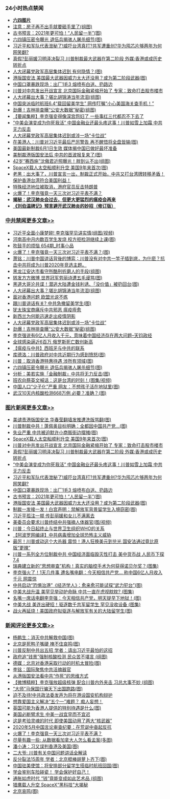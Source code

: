 <div class="catlist">
<h3>24小时热点禁闻</h3>
<ul>
<li><b><a href="64photo" target="_blank">六四图片</a></b></li>
<li><a href="https://github.com/fqnews/bnews/blob/master/cnnews/20200530/1336952.md">注意：房子再不出手就要砸手里了(组图)</a></li>
<li><a href="https://github.com/fqnews/bnews/blob/master/topimagenews/20200530/1336912.md">古书预言：2021年更可怕！“人民留一半”(图)</a></li>
<li><a href="https://github.com/fqnews/bnews/blob/master/cbnews/20200530/1336966.md">六四镇压密令曝光 退伍兵揭骇人屠杀细节(图)</a></li>
<li><a href="https://github.com/fqnews/bnews/blob/master/topimagenews/20200530/1336999.md">习近平和军队代表泄秘了!威吓台湾真打?共军遭重创?华为囤芯片够两年为何网笑翻?</a></li>
<li><a href="https://github.com/fqnews/bnews/blob/master/topimagenews/20200530/1337026.md">真假?彭丽媛习明泽决裂习 川普制裁最大武器在第二阶段 外媒:香港或成历史转折点</a></li>
<li><a href="https://github.com/fqnews/bnews/blob/master/cbnews/20200530/1336866.md">人大闭幕党政军高层集体迟到 有何隐情？(图)</a></li>
<li><a href="https://github.com/fqnews/bnews/blob/master/topimagenews/20200530/1336860.md">港版国安法 美国最大武器因威力太大还没用？或为第二阶段武器(图)</a></li>
<li><a href="https://github.com/fqnews/bnews/blob/master/topimagenews/20200530/1336948.md">中国口罩暴跌现场：出厂1毛3 熔喷布白送、扔路边</a></li>
<li><a href="https://github.com/fqnews/bnews/blob/master/topimagenews/20200530/1337051.md">川普对中共发出开战宣言 北京国际金融紧缩开始了 专家：致命打击股市楼市</a></li>
<li><a href="https://github.com/fqnews/bnews/blob/master/cbnews/20200531/1337219.md">人大闭幕出大事？堪比胡锦涛当年流泪(组图)</a></li>
<li><a href="https://github.com/fqnews/bnews/blob/master/headline/20200530/1337022.md">中国突派临时航班6.4“载回留美学生” 网传叮嘱“小心美国海关查手机！”</a></li>
<li><a href="https://github.com/fqnews/bnews/blob/master/cbnews/20200530/1337035.md">劲爆！吉林排查曝“公安大数据”秘密(组图)</a></li>
<li><a href="https://github.com/fqnews/bnews/blob/master/comments/20200530/1336899.md">【要闻集粹】李克强变得像深宫怨妇了 一些事红三代都忍不下去了</a></li>
<li><a href="https://github.com/fqnews/bnews/blob/master/topimagenews/20200530/1337000.md">“中美会演变成为你死我活” 中国金融业还最头疼这事！川普如雪上加霜 中共无力反击</a></li>
<li><a href="https://github.com/fqnews/bnews/blob/master/cbnews/20200530/1337037.md">人大闭幕党政军高层集体迟到或涉一场“卡位战”</a></li>
<li><a href="https://github.com/fqnews/bnews/blob/master/cnnews/hknews/20200530/1336861.md">在美港人：川普对习近平最后严厉警告 再不醒悟将全盘皆输(图)</a></li>
<li><a href="https://github.com/fqnews/bnews/blob/master/baitai/20200530/1337061.md">美国最新制裁6月1日生效 媒体揭中国已做好最坏准备</a></li>
<li><a href="https://github.com/fqnews/bnews/blob/master/cnnews/20200531/1337215.md">美制裁港版国安法后 中共的首波报复来了(图)</a></li>
<li><a href="https://github.com/fqnews/bnews/blob/master/yule/20200531/1337105.md">42岁“赛西施”沈傲君近照曝光！胖到认不出(组图)</a></li>
<li><a href="https://github.com/fqnews/bnews/blob/master/topimagenews/20200531/1337132.md">SpaceX载人太空船顺利升空 美国9年来首次(图)</a></li>
<li><a href="https://github.com/fqnews/bnews/blob/master/bannedvideo/20200531/1337110.md">老黑：出大事了，川普宣言一出，制裁正式开始，中共又打台湾牌转移矛盾！保护香港台湾符合美国利益！ </a></li>
<li><a href="https://github.com/fqnews/bnews/blob/master/renquan/20200530/1336887.md">特殊经济地位被取消，港府官员反击特朗普</a></li>
<li><a href="https://github.com/fqnews/bnews/blob/master/comments/20200531/1337205.md">火爆了！李克强竟一天三次对习近平表不满？</a></li>
<li><b><a href="https://github.com/fqnews/bnews/blob/master/comments/20200211/1275071.md" target="_blank">揭秘：武汉肺炎会过去，但更大更猛烈的瘟疫会再来</a></b></li>
<li><b><a href="https://github.com/fqnews/bnews/blob/master/comments/20200207/1272816.md" target="_blank">《刘伯温碑记》预言避开武汉肺炎的妙招（修订版）</a></b></li>
</ul>
</div>

<div class="catlist">
<h3><a href="https://github.com/fqnews/bnews/blob/master/cbnews/" target="_blank">中共禁闻</a><span><a href="https://github.com/fqnews/bnews/blob/master/cbnews/" target="_blank" rel="nofollow">更多文章>></a></span></h3>
<ul>
<li><a href="https://github.com/fqnews/bnews/blob/master/cbnews/20200531/1337293.md" target="_blank">习近平全面小康梦碎! 李克强罕见讲实情(组图/视频)</a></li>
<li><a href="https://github.com/fqnews/bnews/blob/master/cbnews/20200531/1337290.md" target="_blank">河南高中月内数百学生发烧 校方拒检测继续上课(图)</a></li>
<li><a href="https://github.com/fqnews/bnews/blob/master/cbnews/20200531/1337289.md" target="_blank">吹鼓手的烦恼 654期_时事小品</a></li>
<li><a href="https://github.com/fqnews/bnews/blob/master/cbnews/20200531/1337256.md" target="_blank">火爆了！李克强竟一天三次对习近平表不满？(图)</a></li>
<li><a href="https://github.com/fqnews/bnews/blob/master/cbnews/20200531/1337246.md" target="_blank">萧铭：川普中国讲话背後的博弈；川普没有对中共一竿子插到底，为什麽？抗击中共将成为川普2020年竞选主题。</a></li>
<li><a href="https://github.com/fqnews/bnews/blob/master/cbnews/20200531/1337236.md" target="_blank">黑龙江安达市看守所酷刑折磨人的手段(组图)</a></li>
<li><a href="https://github.com/fqnews/bnews/blob/master/cbnews/20200531/1337235.md" target="_blank">转发方方微博 世界冠军劳丽诗遭五毛谩骂(图)</a></li>
<li><a href="https://github.com/fqnews/bnews/blob/master/cbnews/20200531/1337220.md" target="_blank">黑道大哥沦共谍！潜逃大陆遭金钱利诱、「没价值」被扔回台(图)</a></li>
<li><a href="https://github.com/fqnews/bnews/blob/master/cbnews/20200531/1337219.md" target="_blank">人大闭幕出大事？堪比胡锦涛当年流泪(组图)</a></li>
<li><a href="https://github.com/fqnews/bnews/blob/master/cbnews/20200531/1337188.md" target="_blank">面对香港问题 欧盟光说不练</a></li>
<li><a href="https://github.com/fqnews/bnews/blob/master/cbnews/20200531/1337185.md" target="_blank">跟川普讲话有关? 中共急撤留美学生(图)</a></li>
<li><a href="https://github.com/fqnews/bnews/blob/master/cbnews/20200530/1336890.md" target="_blank">犹太珠宝商痛斥中共邪恶 瘟疫痊愈</a></li>
<li><a href="https://github.com/fqnews/bnews/blob/master/cbnews/20200530/1336892.md" target="_blank">新西兰为何能迅速走出疫情阴影</a></li>
<li><a href="https://github.com/fqnews/bnews/blob/master/cbnews/20200530/1337037.md" target="_blank">人大闭幕党政军高层集体迟到或涉一场“卡位战”</a></li>
<li><a href="https://github.com/fqnews/bnews/blob/master/cbnews/20200530/1337035.md" target="_blank">劲爆！吉林排查曝“公安大数据”秘密(组图)</a></li>
<li><a href="https://github.com/fqnews/bnews/blob/master/cbnews/20200530/1337031.md" target="_blank">李克强说有6亿人月收入千元，意味着中国经济存在两大问题&#8211;天钧政经</a></li>
<li><a href="https://github.com/fqnews/bnews/blob/master/cbnews/20200530/1336985.md" target="_blank">全球感染逼近6百万 俄罗斯死亡数创新高</a></li>
<li><a href="https://github.com/fqnews/bnews/blob/master/cbnews/20200530/1336986.md" target="_blank">【瘟疫与中共】西班牙与中共的联系</a></li>
<li><a href="https://github.com/fqnews/bnews/blob/master/cbnews/20200530/1336989.md" target="_blank">库德洛：川普政府对中共近期行为感到愤怒(图)</a></li>
<li><a href="https://github.com/fqnews/bnews/blob/master/cbnews/20200530/1336988.md" target="_blank">川普：取消香港特惠待遇 涉所有领域(图)</a></li>
<li><a href="https://github.com/fqnews/bnews/blob/master/cbnews/20200530/1336966.md" target="_blank">六四镇压密令曝光 退伍兵揭骇人屠杀细节(图)</a></li>
<li><a href="https://github.com/fqnews/bnews/blob/master/cbnews/20200530/1336956.md" target="_blank">分析：美若实施「金融制裁」中共将无力反击(图)</a></li>
<li><a href="https://github.com/fqnews/bnews/blob/master/cbnews/20200530/1336951.md" target="_blank">班农向蔡英文喊话：这是台湾的时刻！(图集/视频)</a></li>
<li><a href="https://github.com/fqnews/bnews/blob/master/cbnews/20200530/1336950.md" target="_blank">中国人口“少子化”严重 网友：不想孩子活在地狱里(图)</a></li>
<li><a href="https://github.com/fqnews/bnews/blob/master/cbnews/20200530/1336940.md" target="_blank">武汉10天内核酸检测668万例 必要？准确？(图)</a></li>

</ul>
</div>
<div class="catlist">
<h3><a href="https://github.com/fqnews/bnews/blob/master/topimagenews/" target="_blank">图片新闻</a><span><a href="https://github.com/fqnews/bnews/blob/master/topimagenews/" target="_blank" rel="nofollow">更多文章>></a></span></h3>
<ul>
<li><a href="https://github.com/fqnews/bnews/blob/master/topimagenews/20200531/1337292.md" target="_blank">美谴责港版国安法 华春莹翻墙发推遭洗版骂翻(图)</a></li>
<li><a href="https://github.com/fqnews/bnews/blob/master/topimagenews/20200531/1337255.md" target="_blank">川普制裁中共！蓬佩奥目标明确：全都因中国共产党&#8230;(图)</a></li>
<li><a href="https://github.com/fqnews/bnews/blob/master/topimagenews/20200531/1337218.md" target="_blank">失业严重 中共被迫默许小商贩街边摆摊(图)</a></li>
<li><a href="https://github.com/fqnews/bnews/blob/master/topimagenews/20200531/1337132.md" target="_blank">SpaceX载人太空船顺利升空 美国9年来首次(图)</a></li>
<li><a href="https://github.com/fqnews/bnews/blob/master/topimagenews/20200530/1337051.md" target="_blank">川普对中共发出开战宣言 北京国际金融紧缩开始了 专家：致命打击股市楼市</a></li>
<li><a href="https://github.com/fqnews/bnews/blob/master/topimagenews/20200530/1337026.md" target="_blank">真假?彭丽媛习明泽决裂习 川普制裁最大武器在第二阶段 外媒:香港或成历史转折点</a></li>
<li><a href="https://github.com/fqnews/bnews/blob/master/topimagenews/20200530/1337000.md" target="_blank">“中美会演变成为你死我活” 中国金融业还最头疼这事！川普如雪上加霜 中共无力反击</a></li>
<li><a href="https://github.com/fqnews/bnews/blob/master/topimagenews/20200530/1336999.md" target="_blank">习近平和军队代表泄秘了!威吓台湾真打?共军遭重创?华为囤芯片够两年为何网笑翻?</a></li>
<li><a href="https://github.com/fqnews/bnews/blob/master/topimagenews/20200530/1336948.md" target="_blank">中国口罩暴跌现场：出厂1毛3 熔喷布白送、扔路边</a></li>
<li><a href="https://github.com/fqnews/bnews/blob/master/topimagenews/20200530/1336912.md" target="_blank">古书预言：2021年更可怕！“人民留一半”(图)</a></li>
<li><a href="https://github.com/fqnews/bnews/blob/master/topimagenews/20200530/1336860.md" target="_blank">港版国安法 美国最大武器因威力太大还没用？或为第二阶段武器(图)</a></li>
<li><a href="https://github.com/fqnews/bnews/blob/master/topimagenews/20200530/1336772.md" target="_blank">制裁一发接一发！白宫声明：禁解放军背景留学生入境窃密(图)</a></li>
<li><a href="https://github.com/fqnews/bnews/blob/master/topimagenews/20200530/1336686.md" target="_blank">习近平孤注一掷 传彭丽媛和女儿不满离去</a></li>
<li><a href="https://github.com/fqnews/bnews/blob/master/topimagenews/20200530/1336685.md" target="_blank">美委员会要求川普终结中共强摘人体器官(图/视频)</a></li>
<li><a href="https://github.com/fqnews/bnews/blob/master/topimagenews/20200530/1336680.md" target="_blank">川普：今日起终止与世界卫生组织WHO的关系</a></li>
<li><a href="https://github.com/fqnews/bnews/blob/master/topimagenews/20200529/1336547.md" target="_blank">【阿波罗网编译】中共病毒增加全球恐怖主义威胁</a></li>
<li><a href="https://github.com/fqnews/bnews/blob/master/topimagenews/20200529/1336516.md" target="_blank">最厉！川普或动这个大杀器 震惊！港人狂换美元到兑光 国安法通过竟比原版“更辣”</a></li>
<li><a href="https://github.com/fqnews/bnews/blob/master/topimagenews/20200529/1336492.md" target="_blank">川普一系列全方位制裁中共 中国经济面临毁灭性打击 美中货币战 人民币下探7.4</a></li>
<li><a href="https://github.com/fqnews/bnews/blob/master/topimagenews/20200529/1336416.md" target="_blank">瑞典建立新的“思想审查”机构！真实的脑控手术为何获得诺贝尔奖？(图集)</a></li>
<li><a href="https://github.com/fqnews/bnews/blob/master/topimagenews/20200529/1336410.md" target="_blank">李克强火了！1天几件事 遭名嘴电翻：今天相信共产党&#8230; 称中国6亿人月收入千元 网震惊</a></li>
<li><a href="https://github.com/fqnews/bnews/blob/master/topimagenews/20200529/1336369.md" target="_blank">中共启动“恐惧治港”《经济学人》：愈来愈可能试探“武力犯台”(图)</a></li>
<li><a href="https://github.com/fqnews/bnews/blob/master/topimagenews/20200529/1336359.md" target="_blank">中美大战升温 美罕见举动护命脉 中共一直在虎视眈眈? (图集)</a></li>
<li><a href="https://github.com/fqnews/bnews/blob/master/topimagenews/20200529/1336306.md" target="_blank">名嘴一席话电翻李克强：今天相信共产党，明天提早下地狱！(图)</a></li>
<li><a href="https://github.com/fqnews/bnews/blob/master/topimagenews/20200529/1336294.md" target="_blank">中美大战 美连出硬招！驱逐数千共军留学生 罕见没收设备 (图集)</a></li>
<li><a href="https://github.com/fqnews/bnews/blob/master/topimagenews/20200528/1335989.md" target="_blank">战火再延烧！美国政府拟驱逐与解放军有关的大陆留学生(图)</a></li>

</ul>
</div>
<div class="catlist">
<h3><a href="https://github.com/fqnews/bnews/blob/master/comments/" target="_blank">新闻评论</a><span><a href="https://github.com/fqnews/bnews/blob/master/comments/" target="_blank" rel="nofollow">更多文章>></a></span></h3>
<ul>
<li><a href="https://github.com/fqnews/bnews/blob/master/comments/20200531/1337295.md" target="_blank">杨鹏生：消灭中共解救中国(图)</a></li>
<li><a href="https://github.com/fqnews/bnews/blob/master/comments/20200531/1337279.md" target="_blank">北京是死鸭子嘴硬 掩不住哀鸣(图)</a></li>
<li><a href="https://github.com/fqnews/bnews/blob/master/comments/20200531/1337276.md" target="_blank">川普反制中共出五招 学者：请出习近平最怕的这招</a></li>
<li><a href="https://github.com/fqnews/bnews/blob/master/comments/20200531/1337274.md" target="_blank">政府追“钱景”强制核酸检测 民众苦不堪言 (组图)</a></li>
<li><a href="https://github.com/fqnews/bnews/blob/master/comments/20200531/1337270.md" target="_blank">德媒：北京对香港采取行动的时机太冒险(图)</a></li>
<li><a href="https://github.com/fqnews/bnews/blob/master/comments/20200531/1337269.md" target="_blank">李铭：国际聚焦中共活摘器官</a></li>
<li><a href="https://github.com/fqnews/bnews/blob/master/comments/20200531/1337268.md" target="_blank">从港版国安法看中共“作死”的思维方式</a></li>
<li><a href="https://github.com/fqnews/bnews/blob/master/comments/20200531/1337267.md" target="_blank">【微博精粹】李克强放超级核弹 配合川普内外夹击 习总大事不妙 (组图)</a></li>
<li><a href="https://github.com/fqnews/bnews/blob/master/comments/20200531/1337263.md" target="_blank">“大师”马保国行骗天下出国跑路(图)</a></li>
<li><a href="https://github.com/fqnews/bnews/blob/master/comments/20200531/1337227.md" target="_blank">迫不及待!中共政法委发声为将在港设国安机构辩护</a></li>
<li><a href="https://github.com/fqnews/bnews/blob/master/comments/20200531/1337225.md" target="_blank">想靠爱国主义解决“五个一”难题？ 痴人妄想！</a></li>
<li><a href="https://github.com/fqnews/bnews/blob/master/comments/20200531/1337224.md" target="_blank">英国可能为香港人提供的特别待遇是什么(图)</a></li>
<li><a href="https://github.com/fqnews/bnews/blob/master/comments/20200531/1337223.md" target="_blank">美国必断臂求生 中美一战宜早而不宜迟</a></li>
<li><a href="https://github.com/fqnews/bnews/blob/master/comments/20200531/1337212.md" target="_blank">这是考验灵魂的时代 即使美国动用了两大“核武器”</a></li>
<li><a href="https://github.com/fqnews/bnews/blob/master/comments/20200531/1337211.md" target="_blank">2020年5月中国言论审查纪要：在荒诞中奋起反抗</a></li>
<li><a href="https://github.com/fqnews/bnews/blob/master/comments/20200531/1337205.md" target="_blank">火爆了！李克强竟一天三次对习近平表不满？</a></li>
<li><a href="https://github.com/fqnews/bnews/blob/master/comments/20200531/1337198.md" target="_blank">尽量有趣一些: 从数据看加拿大人怎么看孟案(多图)</a></li>
<li><a href="https://github.com/fqnews/bnews/blob/master/comments/20200531/1337197.md" target="_blank">潘小涛：习又误判香港及美国(图)</a></li>
<li><a href="https://github.com/fqnews/bnews/blob/master/comments/20200531/1337196.md" target="_blank">二大爷: 川普有关中国问题讲话全解读</a></li>
<li><a href="https://github.com/fqnews/bnews/blob/master/comments/20200531/1337193.md" target="_blank">反分裂法15周年 学者：北京棍棒胡萝卜齐下(图)</a></li>
<li><a href="https://github.com/fqnews/bnews/blob/master/comments/20200531/1337192.md" target="_blank">中国驻美使馆：将安排部分留学生搭临时航班回国(图)</a></li>
<li><a href="https://github.com/fqnews/bnews/blob/master/comments/20200531/1337187.md" target="_blank">学会鉴别车险碰瓷！ 学会保护好自己！</a></li>
<li><a href="https://github.com/fqnews/bnews/blob/master/comments/20200531/1337184.md" target="_blank">通胀如虎时代 “钱”竟能变成如此艺术品 (组图)</a></li>
<li><a href="https://github.com/fqnews/bnews/blob/master/comments/20200531/1337180.md" target="_blank">猎鹰载人升空 SpaceX“黑科技”大揭秘</a></li>
<li><a href="https://github.com/fqnews/bnews/blob/master/comments/20200531/1337178.md" target="_blank">北京哀鸣(图)</a></li>

</ul>
</div>